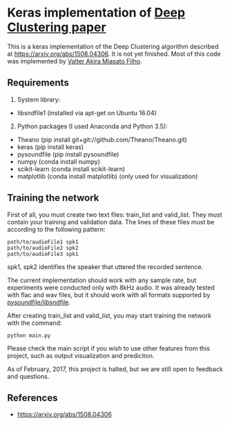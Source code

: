 # Keras implementation of [Deep Clustering paper](https://arxiv.org/abs/1508.04306)

This is a keras implementation of the Deep Clustering algorithm described at https://arxiv.org/abs/1508.04306. It is not yet finished. Most of this code was implemented by [Valter Akira Miasato Filho](https://github.com/akira-miasato). 

Requirements
------------

1. System library: 
  * libsndfile1 (installed via apt-get on Ubuntu 16.04)

2. Python packages (I used Anaconda and Python 3.5):
  * Theano (pip install git+git://github.com/Theano/Theano.git)
  * keras (pip install keras)
  * pysoundfile (pip install pysoundfile)
  * numpy (conda install numpy)
  * scikit-learn (conda install scikit-learn)
  * matplotlib (conda install matplotlib) (only used for visualization)


Training the network
--------------------

First of all, you must create two text files: train\_list and valid\_list. They must contain your training and validation data. The lines of these files must be according to the following pattern:
```
path/to/audioFile1 spk1
path/to/audioFile2 spk2
path/to/audioFile3 spk1
```
spk1, spk2 identifies the speaker that uttered the recorded sentence. 


The current implementation should work with any sample rate, but experiments were conducted only with 8kHz audio. It was already tested with flac and wav files, but it should work with all formats supported by [pysoundfile/libsndfile](http://www.mega-nerd.com/libsndfile/#Features).


After creating train\_list and valid\_list, you may start training the network with the command:
```
python main.py
```
Please check the main script if you wish to use other features from this project, such
as output visualization and prediciton.


As of February, 2017, this project is halted, but we are still open to feedback and questions.


References
----------
* https://arxiv.org/abs/1508.04306

